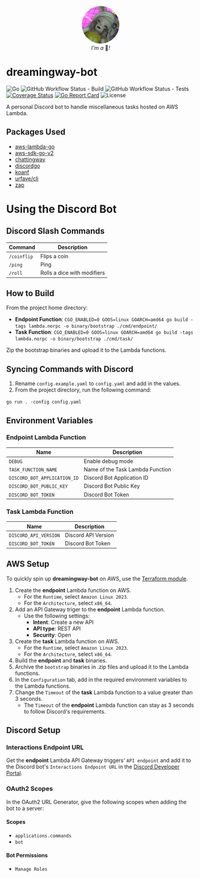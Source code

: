 <p align="center">
  <img width="100" style="border-radius: 50%" src="https://raw.githubusercontent.com/kn-lim/dreamingway-bot/main/images/dreamingway.png"></img>
  <br>
  <i>I'm a</i> 🤖<i>!</i>
</p>

# dreamingway-bot

![Go](https://img.shields.io/github/go-mod/go-version/kn-lim/dreamingway-bot)
![GitHub Workflow Status - Build](https://img.shields.io/github/actions/workflow/status/kn-lim/dreamingway-bot/build.yaml)
![GitHub Workflow Status - Tests](https://img.shields.io/github/actions/workflow/status/kn-lim/dreamingway-bot/test.yaml?label=tests)
[![Coverage Status](https://coveralls.io/repos/github/kn-lim/dreamingway-bot/badge.svg?branch=main)](https://coveralls.io/github/kn-lim/dreamingway-bot?branch=main)
[![Go Report Card](https://goreportcard.com/badge/github.com/kn-lim/dreamingway-bot)](https://goreportcard.com/report/github.com/kn-lim/dreamingway-bot)
![License](https://img.shields.io/github/license/kn-lim/dreamingway-bot)

A personal Discord bot to handle miscellaneous tasks hosted on AWS Lambda.

## Packages Used

- [aws-lambda-go](https://github.com/aws/aws-lambda-go/)
- [aws-sdk-go-v2](https://github.com/aws/aws-sdk-go-v2)
- [chattingway](https://github.com/kn-lim/chattingway)
- [discordgo](https://github.com/bwmarrin/discordgo/)
- [koanf](https://github.com/knadh/koanf)
- [urfave/cli](https://github.com/urfave/cli)
- [zap](https://github.com/uber-go/zap)

# Using the Discord Bot

## Discord Slash Commands

| Command | Description |
| - | - |
| `/coinflip` | Flips a coin |
| `/ping` | Ping |
| `/roll` | Rolls a dice with modifiers |

## How to Build

From the project home directory:

- **Endpoint Function**: `CGO_ENABLED=0 GOOS=linux GOARCH=amd64 go build -tags lambda.norpc -o binary/bootstrap ./cmd/endpoint/`
- **Task Function**: `CGO_ENABLED=0 GOOS=linux GOARCH=amd64 go build -tags lambda.norpc -o binary/bootstrap ./cmd/task/`

Zip the bootstrap binaries and upload it to the Lambda functions.

## Syncing Commands with Discord

1. Rename `config.example.yaml` to `config.yaml` and add in the values.
2. From the project directory, run the following command:

`go run . -config config.yaml`

## Environment Variables

### Endpoint Lambda Function

| Name | Description |
| - | - |
| `DEBUG` | Enable debug mode |
| `TASK_FUNCTION_NAME` | Name of the Task Lambda Function |
| `DISCORD_BOT_APPLICATION_ID` | Discord Bot Application ID |
| `DISCORD_BOT_PUBLIC_KEY` | Discord Bot Public Key |
| `DISCORD_BOT_TOKEN` | Discord Bot Token |

### Task Lambda Function

| Name | Description |
| - | - |
| `DISCORD_API_VERSION` | Discord API Version |
| `DISCORD_BOT_TOKEN` | Discord Bot Token |

## AWS Setup

To quickly spin up **dreamingway-bot** on AWS, use the [Terraform module](https://github.com/kn-lim/chattingway-terraform/).

1. Create the **endpoint** Lambda function on AWS.
    - For the `Runtime`, select `Amazon Linux 2023`.
    - For the `Architecture`, select `x86_64`.
2. Add an API Gateway triger to the **endpoint** Lambda function.
    - Use the following settings:
      - **Intent**: Create a new API
      - **API type**: REST API
      - **Security**: Open
3. Create the **task** Lambda function on AWS.
    - For the `Runtime`, select `Amazon Linux 2023`.
    - For the `Architecture`, select `x86_64`.
4. Build the **endpoint** and **task** binaries.
5. Archive the `bootstrap` binaries in .zip files and upload it to the Lambda functions.
6. In the `Configuration` tab, add in the required environment variables to the Lambda functions.
7. Change the `Timeout` of the **task** Lambda function to a value greater than 3 seconds.
    - The `Timeout` of the **endpoint** Lambda function can stay as 3 seconds to follow Discord's requirements.

## Discord Setup

### Interactions Endpoint URL

Get the **endpoint** Lambda API Gateway triggers' `API endpoint` and add it to the Discord bot's `Interactions Endpoint URL` in the [Discord Developer Portal](https://discord.com/developers/).

### OAuth2 Scopes

In the OAuth2 URL Generator, give the following scopes when adding the bot to a server:

#### Scopes

- `applications.commands`
- `bot`

#### Bot Permissions

- `Manage Roles`
